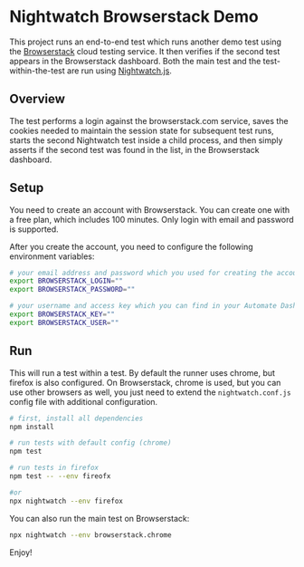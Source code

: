 # Nightwatch Browserstack Demo

This project runs an end-to-end test which runs another demo test using the [Browserstack](https://browserstack.com) cloud testing service. It then verifies if the second test appears in the Browserstack dashboard. Both the main test and the test-within-the-test are run using [Nightwatch.js](https://nightwatchjs.org).

## Overview
The test performs a login against the browserstack.com service, saves the cookies needed to maintain the session state for subsequent test runs, starts the second Nightwatch test inside a child process, and then simply asserts if the second test was found in the list, in  the Browserstack dashboard.

## Setup

You need to create an account with Browserstack. You can create one with a free plan, which includes 100 minutes. Only login with email and password is supported.

After you create the account, you need to configure the following environment variables:

```sh
# your email address and password which you used for creating the account
export BROWSERSTACK_LOGIN=""
export BROWSERSTACK_PASSWORD=""

# your username and access key which you can find in your Automate Dashboard on the Browserstack website
export BROWSERSTACK_KEY=""
export BROWSERSTACK_USER=""
```

## Run
This will run a test within a test. By default the runner uses chrome, but firefox is also configured. On Browserstack, chrome is used, but you can use other browsers as well, you just need to extend the `nightwatch.conf.js` config file with additional configuration.

```sh
# first, install all dependencies
npm install

# run tests with default config (chrome)
npm test

# run tests in firefox
npm test -- --env fireofx

#or
npx nightwatch --env firefox
```

You can also run the main test on Browserstack:

```sh
npx nightwatch --env browserstack.chrome
```

Enjoy!
